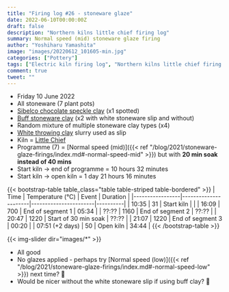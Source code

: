 ```yaml
---
title: "Firing log #26 - stoneware glaze"
date: 2022-06-10T00:00:00Z
draft: false
description: "Northern kilns little chief firing log"
summary: Normal speed (mid) stoneware glaze firing
author: "Yoshiharu Yamashita"
image: "images/20220612_101605-min.jpg"
categories: ["Pottery"]
tags: ["Electric kiln firing log", "Northern kilns little chief firing log", "Firing log", "Stoneware glaze firing"]
comment: true
tweet: ""
---
```


- Friday 10 June 2022
- All stoneware (7 plant pots)
- [Sibelco chocolate speckle clay](https://www.hot-clay.com/sibelco-chocolate-speckle-stoneware.html) (x1 spotted)
- [Buff stoneware clay](http://www.commercialclay.co.uk/) (x2 with white stoneware slip and without)
- Random mixture of multiple stoneware clay types (x4)
- [White throwing clay](https://www.hot-clay.com/white-throwing-clay.html) slurry used as slip
- Kiln = [Little Chief](https://northernkilns.com/product/northern-kilns-little-chief/)
- Programme (7) = [Normal speed (mid)]({{< ref "/blog/2021/stoneware-glaze-firings/index.md#-normal-speed-mid" >}}) but with **20 min soak instead of 40 mins**
- Start kiln -> end of programme = 10 hours 32 minutes
- Start kiln -> open kiln = 1 day 21 hours 16 minutes

{{< bootstrap-table table_class="table table-striped table-bordered" >}}
| Time            | Temperature (&deg;C) | Event                 | Duration |
|-----------------|----------------------|-----------------------|----------|
| 10:35           | 31                   | Start kiln            |          |
| 16:09           | 700                  | End of segment 1      | 05:34    |
| ??:??           | 1160                 | End of segment 2      | ??:??    |
| 20:47           | 1220                 | Start of 30 min soak  | ??:??    |
| 21:07           | 1220                 | End of segment 3      | 00:20    |
| 07:51 (+2 days) | 50                   | Open kiln             | 34:44    |
{{< /bootstrap-table >}}

{{< img-slider dir="images/*" >}}

- All good
- No glazes applied - perhaps try [Normal speed (low)]({{< ref "/blog/2021/stoneware-glaze-firings/index.md#-normal-speed-low" >}}) next time? :thinking:
- Would be nicer without the white stoneware slip if using buff clay? :thinking:
